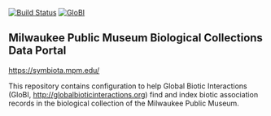 [![Build Status](https://travis-ci.org/globalbioticinteractions/scan.svg)](https://travis-ci.org/globalbioticinteractions/scan) [![GloBI](http://api.globalbioticinteractions.org/interaction.svg?accordingTo=globi:globalbioticinteractions/scan)](http://globalbioticinteractions.org/?accordingTo=globi:globalbioticinteractions/scan) 

## Milwaukee Public Museum Biological Collections Data Portal

https://symbiota.mpm.edu/

This repository contains configuration to help Global Biotic Interactions (GloBI, http://globalbioticinteractions.org) find and index biotic association records in the biological collection of the Milwaukee Public Museum.
